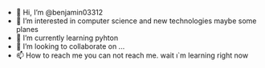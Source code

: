 - 👋 Hi, I’m @benjamin03312
- 👀 I’m interested in computer science and new technologies maybe some planes
- 🌱 I’m currently learning pyhton
- 💞️ I’m looking to collaborate on ...
- 📫 How to reach me you can not reach me. wait ı`m learning right now 

<!---
benjamin03312/benjamin03312 is a ✨ special ✨ repository because its `README.md` (this file) appears on your GitHub profile.
You can click the Preview link to take a look at your changes.
--->
